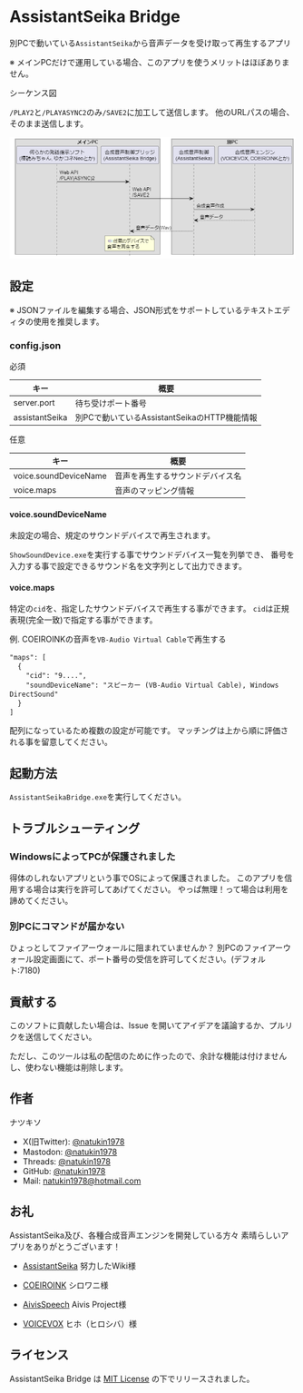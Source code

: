# AssistantSeika Bridge

別PCで動いている`AssistantSeika`から音声データを受け取って再生するアプリ

※ メインPCだけで運用している場合、このアプリを使うメリットはほぼありません。

シーケンス図

`/PLAY2`と`/PLAYASYNC2`のみ`/SAVE2`に加工して送信します。
他のURLパスの場合、そのまま送信します。

![png](./images/sequence_diagram.png)

## 設定

※ JSONファイルを編集する場合、JSON形式をサポートしているテキストエディタの使用を推奨します。

### config.json

必須

| キー           | 概要                                         |
| -              | -                                            |
| server.port    | 待ち受けポート番号                           |
| assistantSeika | 別PCで動いているAssistantSeikaのHTTP機能情報 |

任意

| キー                  | 概要                             |
| -                     | -                                |
| voice.soundDeviceName | 音声を再生するサウンドデバイス名 |
| voice.maps            | 音声のマッピング情報             |

#### voice.soundDeviceName

未設定の場合、規定のサウンドデバイスで再生されます。

`ShowSoundDevice.exe`を実行する事でサウンドデバイス一覧を列挙でき、
番号を入力する事で設定できるサウンド名を文字列として出力できます。

#### voice.maps

特定の`cid`を、指定したサウンドデバイスで再生する事ができます。
`cid`は正規表現(完全一致)で指定する事ができます。

例. COEIROINKの音声を`VB-Audio Virtual Cable`で再生する

```
"maps": [
  {
    "cid": "9....",
    "soundDeviceName": "スピーカー (VB-Audio Virtual Cable), Windows DirectSound"
  }
]
```

配列になっているため複数の設定が可能です。
マッチングは上から順に評価される事を留意してください。

## 起動方法

`AssistantSeikaBridge.exe`を実行してください。

## トラブルシューティング

### WindowsによってPCが保護されました

得体のしれないアプリという事でOSによって保護されました。
このアプリを信用する場合は実行を許可してあげてください。
やっぱ無理！って場合は利用を諦めてください。

### 別PCにコマンドが届かない

ひょっとしてファイアーウォールに阻まれていませんか？
別PCのファイアーウォール設定画面にて、ポート番号の受信を許可してください。(デフォルト:7180)

## 貢献する

このソフトに貢献したい場合は、Issue を開いてアイデアを議論するか、プルリクを送信してください。

ただし、このツールは私の配信のために作ったので、余計な機能は付けませんし、使わない機能は削除します。

## 作者

ナツキソ

- X(旧Twitter): [@natukin1978](https://x.com/natukin1978)
- Mastodon: [@natukin1978](https://mstdn.jp/@natukin1978)
- Threads: [@natukin1978](https://www.threads.net/@natukin1978)
- GitHub: [@natukin1978](https://github.com/natukin1978)
- Mail: natukin1978@hotmail.com

## お礼

AssistantSeika及び、各種合成音声エンジンを開発している方々
素晴らしいアプリをありがとうございます！

- [AssistantSeika](https://wiki.hgotoh.jp/documents/tools/assistantseika/assistantseika-000) 努力したWiki様

- [COEIROINK](https://coeiroink.com/) シロワニ様
- [AivisSpeech](https://aivis-project.com/) Aivis Project様
- [VOICEVOX](https://voicevox.hiroshiba.jp/) ヒホ（ヒロシバ）様

## ライセンス

AssistantSeika Bridge は [MIT License](https://opensource.org/licenses/MIT) の下でリリースされました。
